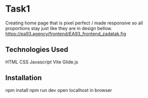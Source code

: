 # Task1 
Creating home page that is pixel perfect / made responsive so all proportions stay just like they are in design bellow.
https://ea93.agency/frontend/EA93_frontend_zadatak.fig

## Technologies Used
HTML
CSS
Javascript
Vite
Glide.js

## Installation

npm install
npm run dev
open localhost in browser
